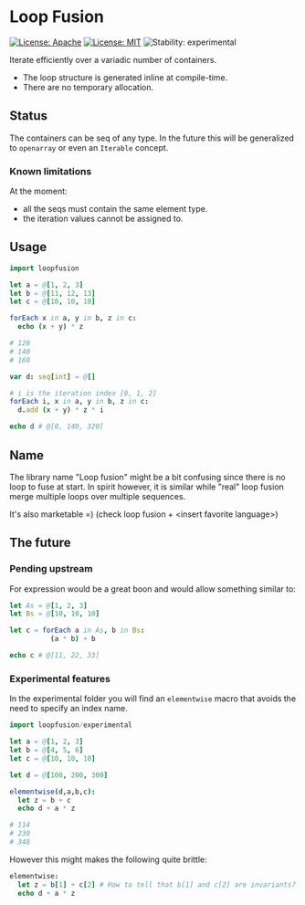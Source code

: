 # Loop Fusion

[![License: Apache](https://img.shields.io/badge/License-Apache%202.0-blue.svg)](https://opensource.org/licenses/Apache-2.0)
[![License: MIT](https://img.shields.io/badge/License-MIT-yellow.svg)](https://opensource.org/licenses/MIT)
![Stability: experimental](https://img.shields.io/badge/stability-experimental-orange.svg)

Iterate efficiently over a variadic number of containers.

  * The loop structure is generated inline at compile-time.
  * There are no temporary allocation.

## Status

The containers can be seq of any type. In the future this will be generalized to `openarray` or even an `Iterable` concept.

### Known limitations

At the moment:

  - all the seqs must contain the same element type.
  - the iteration values cannot be assigned to.

## Usage

```Nim
import loopfusion

let a = @[1, 2, 3]
let b = @[11, 12, 13]
let c = @[10, 10, 10]

forEach x in a, y in b, z in c:
  echo (x + y) * z

# 120
# 140
# 160

var d: seq[int] = @[]

# i is the iteration index [0, 1, 2]
forEach i, x in a, y in b, z in c:
  d.add (x + y) * z * i

echo d # @[0, 140, 320]
```

## Name

The library name "Loop fusion" might be a bit confusing since there is no loop to fuse at start.
In spirit however, it is similar while "real" loop fusion merge multiple loops over multiple sequences.

It's also marketable =) (check loop fusion + \<insert favorite language\>)

## The future

### Pending upstream

For expression would be a great boon and would allow something similar to:

```Nim
let As = @[1, 2, 3]
let Bs = @[10, 10, 10]

let c = forEach a in As, b in Bs:
          (a * b) + b

echo c # @[11, 22, 33]
```

### Experimental features

In the experimental folder you will find an `elementwise` macro that avoids the need to specify an index name.

```Nim
import loopfusion/experimental

let a = @[1, 2, 3]
let b = @[4, 5, 6]
let c = @[10, 10, 10]

let d = @[100, 200, 300]

elementwise(d,a,b,c):
  let z = b + c
  echo d + a * z

# 114
# 230
# 348
```

However this might makes the following quite brittle:
```Nim
elementwise:
  let z = b[1] + c[2] # How to tell that b[1] and c[2] are invariants? This is "untyped" when the macro operates.
  echo d + a * z
```
